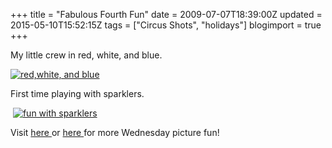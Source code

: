 +++
title = "Fabulous Fourth Fun"
date = 2009-07-07T18:39:00Z
updated = 2015-05-10T15:52:15Z
tags = ["Circus Shots", "holidays"]
blogimport = true 
+++

My little crew in red, white, and blue.

[![red,white, and blue](https://latc.s3.amazonaws.com/wp-content/uploads/2009/07/redwhiteandblue.jpg "red,white, and blue")](https://latc.s3.amazonaws.com/wp-content/uploads/2009/07/redwhiteandblue.jpg)&#160;

First time playing with sparklers.

&#160;[![fun with sparklers](https://latc.s3.amazonaws.com/wp-content/uploads/2009/07/IMG_9926.jpg "fun with sparklers")](https://latc.s3.amazonaws.com/wp-content/uploads/2009/07/IMG_9926.jpg)


Visit 
[
here
](http://www.5minutesformom.com/)
 or 
[
here
](http://angiescircus.blogspot.com/)
 for more Wednesday picture fun!

